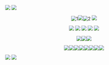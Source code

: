 ![](https://64.media.tumblr.com/a391403c8c0b34290d6c2c6125671696/bfd01254f5461a17-08/s2048x3072/e90e2af07ec12944faea44af7efff86ddb647be0.pnj)
![](https://64.media.tumblr.com/3441b7881ecc665f64ba37fb030d3f0e/bfd01254f5461a17-b7/s1280x1920/333be1439c88a247e25dcc7f04cf1216817c0e11.pnj)




<p align="center"

![1](https://file.garden/Zm-rK-jl3x2Hb48C/s7p355.gif)![](https://file.garden/Zm-rK-jl3x2Hb48C/tumblr_745fd43d210e9877da89ef25436b1f39_fbaae8a4_1280_optimized.png)![2](https://file.garden/Zm-rK-jl3x2Hb48C/s7p355.gif)
![](https://file.garden/Zm-rK-jl3x2Hb48C/b5vu53.png)

</p>

<p align="center"

[<img src="https://file.garden/Zm-rK-jl3x2Hb48C/5a2y5u.png">](https://rentry.co/MouthhsDNI)  ![](https://64.media.tumblr.com/9c5530698bcb32d9ae824ac1f7c68b08/6f5473fdb8901cea-e5/s75x75_c1/bb7c216ea3236bf758cf5d9505b8d30843f39e70.pnj) [<img src="https://file.garden/Zm-rK-jl3x2Hb48C/tis9ji.png">](https://rentry.co/MouthhsBYI)   ![](https://64.media.tumblr.com/9c5530698bcb32d9ae824ac1f7c68b08/6f5473fdb8901cea-e5/s75x75_c1/bb7c216ea3236bf758cf5d9505b8d30843f39e70.pnj)  [<img src="https://file.garden/Zm-rK-jl3x2Hb48C/h3psb3.png">](https://rentry.co/MouthsRentryLinks)

</p>
<p align="center"
  
![](https://file.garden/Zm-rK-jl3x2Hb48C/qv689d_33.gif)![](https://64.media.tumblr.com/103c51712e578281b448091a38c1fd95/c6b156dba494be29-36/s250x400/46130956ff31b85cb8211fcc1dd9e94a11d532ee.gifv)![](https://64.media.tumblr.com/c88164076085f9c2f37251f0864c4968/c6b156dba494be29-57/s250x400/9bd799a36ea130ac414e60263bb190ddb3650e95.gifv)

</p>

<p align="center"

![](https://64.media.tumblr.com/2088e2697e43bd4da2ee5b5c481fe5ed/c6b156dba494be29-68/s250x400/5043c4925c821c443b9800daea588205245a2767.gifv)![](https://64.media.tumblr.com/8385ff7e9b20cbf925c1751591f22296/c6b156dba494be29-88/s250x400/4449661ac96c2e9d9f2dc037de5f24c9f1cfb4b9.gifv)![](https://64.media.tumblr.com/896e148ae9085537eb427f9c3d56b973/c6b156dba494be29-00/s250x400/0edfbcac5e09b4bf9a308da2837b6124ed567c05.gifv)![](https://64.media.tumblr.com/b356021602b6b55ea23c48a4310e2f96/c6b156dba494be29-cb/s250x400/4534576a5b9c321c5d0cc66361a621375b1941ee.gifv)![](https://64.media.tumblr.com/10ce610867151b044bb4cb7db42c10aa/c6b156dba494be29-63/s250x400/d6d7bd4b300549c5f327d5e2ed925ff19af69b95.gifv)![](https://64.media.tumblr.com/42934acc99a0b7e3374ef2cda03a4557/c6b156dba494be29-1c/s250x400/c027a57342f6c0c7e0280716d64f2e8d6763fa74.pnj)![](https://64.media.tumblr.com/0807fd5812e5404b2457bcecf34c0a70/c6b156dba494be29-66/s250x400/ac24df90c156de68667eb4e1407f7e4634269f88.pnj)![](https://64.media.tumblr.com/984d330d3f3ebb0c590573b97a6c3adf/c6b156dba494be29-d7/s250x400/15eca8cd63dbccf8db7b0ff01d7f4ed4284dd80d.pnj)

</p>

![](https://64.media.tumblr.com/d16cd441ea95e21aafca6a07620c7ba7/bfd01254f5461a17-a4/s1280x1920/5e39959d28eee505dcd8008f619d4446e67d4d66.pnj)
![](https://64.media.tumblr.com/a391403c8c0b34290d6c2c6125671696/bfd01254f5461a17-08/s2048x3072/e90e2af07ec12944faea44af7efff86ddb647be0.pnj)
